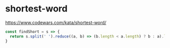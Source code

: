 # shortest-word
https://www.codewars.com/kata/shortest-word/


```javascript
const findShort = s => {
  return s.split(' ').reduce((a, b) => (b.length < a.length) ? b : a).length;
}
```
